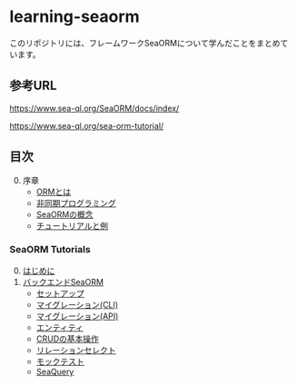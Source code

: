 # learning-seaorm

このリポジトリには、フレームワークSeaORMについて学んだことをまとめています。

## 参考URL

https://www.sea-ql.org/SeaORM/docs/index/

https://www.sea-ql.org/sea-orm-tutorial/

## 目次

0. 序章
   - [ORMとは](docs/ch00-01-what-is-orm.md)
   - [非同期プログラミング](docs/ch00-02-async-programming.md)
   - [SeaORMの概念](docs/ch00-03-seaorm-concepts.md)
   - [チュートリアルと例](docs/ch00-04-tutorial-examples.md)

### SeaORM Tutorials

0. [はじめに](docs/tutorials/ch00-00-introduction.md)
1. [バックエンドSeaORM](docs/tutorials/ch01-00-backend-seaorm.md)
   - [セットアップ](docs/tutorials/ch01-01-setup.md)
   - [マイグレーション(CLI)](docs/tutorials/ch01-02-migration-cli.md)
   - [マイグレーション(API)](docs/tutorials/ch01-03-migration-api.md)
   - [エンティティ](docs/tutorials/ch01-04-entity.md)
   - [CRUDの基本操作](docs/tutorials/ch01-05-crud.md)
   - [リレーションセレクト](docs/tutorials/ch01-06-relational-select.md)
   - [モックテスト](docs/tutorials/ch01-07-testing-mock.md)
   - [SeaQuery](docs/tutorials/ch01-08-sea-query.md)
